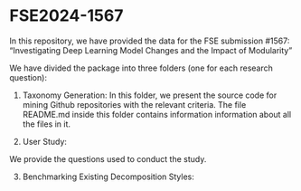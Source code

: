 # FSE2024-1567

 In this repository, we have provided the data for the FSE submission #1567: “Investigating Deep Learning Model Changes and the Impact of Modularity”

We have divided the package into three folders (one for each research question):

1. Taxonomy Generation:
In this folder, we present the source code for mining Github repositories with the relevant criteria. The file README.md inside this folder contains information information about all the files in it.

2. User Study:

We provide the questions used to conduct the study.








3. Benchmarking Existing Decomposition Styles:
